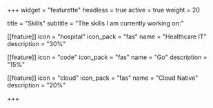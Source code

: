 +++
widget = "featurette"
headless = true
active = true
weight = 20

title = "Skills"
subtitle = "The skills I am currently working on:"

[[feature]]
  icon = "hospital"
  icon_pack = "fas"
  name = "Healthcare IT"
  description = "30%"

[[feature]]
  icon = "code"
  icon_pack = "fas"
  name = "Go"
  description = "15%"

[[feature]]
  icon = "cloud"
  icon_pack = "fas"
  name = "Cloud Native"
  description = "20%"

+++
